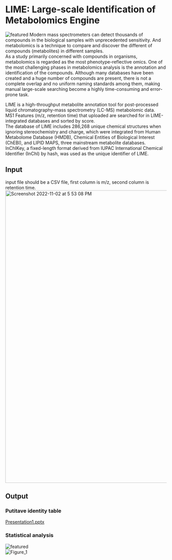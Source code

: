 # LIME: Large-scale Identification of Metabolomics Engine
![featured](https://user-images.githubusercontent.com/87933959/199609413-63e3fe26-960e-4928-bb1d-cfef60115ef2.png)
Modern mass spectrometers can detect thousands of compounds in the biological samples with unprecedented sensitivity. And metabolomics is a technique to compare and discover the different of compounds (metabolites) in different samples.  
As a study primarily concerned with compounds in organisms, metabolomics is regarded as the most phenotype-reflective omics. One of the most challenging phases in metabolomics analysis is the annotation and identification of the compounds. Although many databases have been created and a huge number of compounds are present, there is not a complete overlap and no uniform naming standards among them, making manual large-scale searching become a highly time-consuming and error-prone task.  


LIME is a high-throughput metabolite annotation tool for post-processed liquid chromatography-mass spectrometry (LC-MS) metabolomic data.  
MS1 Features (m/z, retention time) that uploaded are searched for in LIME-integrated databases and sorted by score.  
The database of LIME includes 286,268 unique chemical structures when ignoring stereochemistry and charge, which were integrated from Human Metabolome Database (HMDB), Chemical Entities of Biological Interest (ChEBI), and LIPID MAPS, three mainstream metabolite databases. InChIKey, a fixed-length format derived from IUPAC International Chemical Identifier (InChI) by hash, was used as the unique identifier of LIME.  
## Input
input file should be a CSV file, first column is m/z, second column is retention time.  
<img width="912" alt="Screenshot 2022-11-02 at 5 53 08 PM" src="https://user-images.githubusercontent.com/87933959/199609671-1d7bfa13-0e97-4fbb-95a6-e8d77875f914.png">

## Output
### Putitave identity table
[Presentation1.pptx](https://github.com/Bowen999/LIME/files/9924379/Presentation1.pptx)

### Statistical analysis
![featured](https://user-images.githubusercontent.com/87933959/199609788-e37393d5-ff90-44a1-ac9a-6260b87ea9d7.png)    
![Figure_1](https://user-images.githubusercontent.com/87933959/199609825-10a8c7fd-0634-41ff-bda9-bce508a09de2.png)
